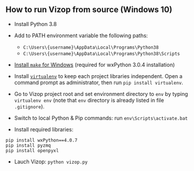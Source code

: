 ## How to run Vizop from source (Windows 10)

* Install Python 3.8

* Add to PATH environment variable the following paths:

    * `C:\Users\{username}\AppData\Local\Programs\Python38`
    * `C:\Users\{username}\AppData\Local\Programs\Python38\Scripts`

* [Install `make` for Windows](https://stackoverflow.com/a/32127632/488666) (required for wxPython 3.0.4 installation)

* Install [`virtualenv`](https://www.dabapps.com/blog/introduction-to-pip-and-virtualenv-python/) to keep each project libraries independent. Open a command prompt as administrator, then run `pip install virtualenv`.

* Go to Vizop project root and set environment directory to `env` by typing `virtualenv env` (note that `env` directory is already listed in file `.gitignore`).

* Switch to local Python & Pip commands: run `env\Scripts\activate.bat` 

* Install required libraries:
```
pip install wxPython==4.0.7
pip install pyzmq
pip install openpyxl
```

* Lauch Vizop: `python vizop.py`